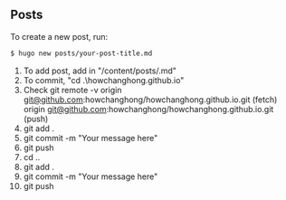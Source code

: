 ## Posts

To create a new post, run:
```sh
$ hugo new posts/your-post-title.md
```

1. To add post, add in "/content/posts/<newpost>.md"
2. To commit, "cd .\howchanghong.github.io\"
3. Check git remote -v
origin  git@github.com:howchanghong/howchanghong.github.io.git (fetch)
origin  git@github.com:howchanghong/howchanghong.github.io.git (push)
4. git add .
5. git commit -m "Your message here"
6. git push
7. cd ..
8. git add . 
9. git commit -m "Your message here"
10. git push
